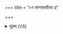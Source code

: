 +++
title = "०१ तान्त्सत्यौजाः प्र"

+++
<details><summary>मूलम् (VS)</summary>

तान्त्स॒त्यौजाः॒ प्र द॑हत्व॒ग्निर्वै॑श्वान॒रो वृषा॑।  
यो नो॑ दुर॒स्याद्दिप्सा॒च्चाथो॒ यो नो॑ अराति॒यात् ॥
</details>